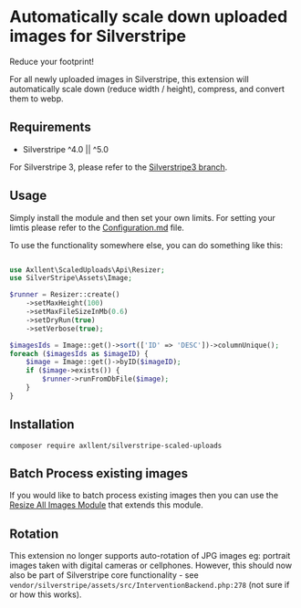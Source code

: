# Automatically scale down uploaded images for Silverstripe

Reduce your footprint!

For all newly uploaded images in Silverstripe, this extension will automatically scale down (reduce width / height), compress, and convert them to webp.

## Requirements

- Silverstripe ^4.0 || ^5.0

For Silverstripe 3, please refer to the [Silverstripe3 branch](https://github.com/axllent/silverstripe-scaled-uploads/tree/silverstripe3).

## Usage

Simply install the module and then set your own limits. For setting your limtis please refer to the [Configuration.md](docs/en/Configuration.md) file.

To use the functionality somewhere else, you can do something like this:
```php

use Axllent\ScaledUploads\Api\Resizer;
use SilverStripe\Assets\Image;

$runner = Resizer::create()
    ->setMaxHeight(100)
    ->setMaxFileSizeInMb(0.6)
    ->setDryRun(true)
    ->setVerbose(true);

$imagesIds = Image::get()->sort(['ID' => 'DESC'])->columnUnique();
foreach ($imagesIds as $imageID) {
    $image = Image::get()->byID($imageID);
    if ($image->exists()) {
        $runner->runFromDbFile($image);
    }
}

```

## Installation

```shell
composer require axllent/silverstripe-scaled-uploads
```

## Batch Process existing images

If you would like to batch process existing images then you can use the [Resize All Images Module](https://github.com/sunnysideup/silverstripe-resize-all-images/) that extends this module. 

## Rotation

This extension no longer supports auto-rotation of JPG images eg: portrait images taken with digital cameras or cellphones. 
However, this should now also be part of Silverstripe core functionality - see  `vendor/silverstripe/assets/src/InterventionBackend.php:278` (not sure if or how this works). 

